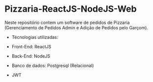 # Pizzaria-ReactJS-NodeJS-Web

Neste repositório contem um software de pedidos de Pizzaria (Gerenciamento de Pedidos Admin e Adição de Pedidos pelo Garçom).

- Técnologias utilizadas:

- Front-End: ReactJS
- Back-End:  NodeJS
- Banco de dados: Postgresql (Relacional)
- JWT 
